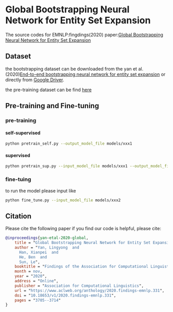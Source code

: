 # Global Bootstrapping Neural Network for Entity Set Expansion
The source codes for EMNLP:fingdings(2020) paper:[Global Bootstrapping Neural Network for Entity Set Expansion](https://www.aclweb.org/anthology/2020.findings-emnlp.331.pdf)
## Dataset
the bootstrapping dataset can be downloaded from the yan et al.(2020)[End-to-end bootstrapping neural network for entity set expansion](https://aaai.org/ojs/index.php/AAAI/article/view/6482/6338) or directly from [Google Driver](https://drive.google.com/file/d/1Ow6Rf_LIilKvm0dVuJSF5dGigTMosOQq/view?usp=sharing).

the pre-training dataset can be find [here](https://drive.google.com/file/d/1CulQu5oixrhBev4ECFhTQARiaCghwHtM/view?usp=sharing)

## Pre-training and Fine-tuning
### pre-training
#### self-supervised
```bash
python pretrain_self.py --output_model_file models/xxx1
```
#### supervised
```bash
python pretrain_sup.py --input_model_file models/xxx1 --output_model_file models/xxx2
```
### fine-tuing
to run the model please input like
```bash
python fine_tune.py --input_model_file models/xxx2
```
## Citation
Please cite the following paper if you find our code is helpful, please cite:

```bibtex
@inproceedings{yan-etal-2020-global,
    title = "Global Bootstrapping Neural Network for Entity Set Expansion",
    author = "Yan, Lingyong  and
      Han, Xianpei  and
      He, Ben  and
      Sun, Le",
    booktitle = "Findings of the Association for Computational Linguistics: EMNLP 2020",
    month = nov,
    year = "2020",
    address = "Online",
    publisher = "Association for Computational Linguistics",
    url = "https://www.aclweb.org/anthology/2020.findings-emnlp.331",
    doi = "10.18653/v1/2020.findings-emnlp.331",
    pages = "3705--3714"
}
```
